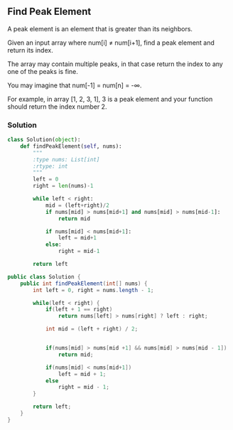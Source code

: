 ## Find Peak Element

A peak element is an element that is greater than its neighbors.

Given an input array where num[i] ≠ num[i+1], find a peak element and return its index.

The array may contain multiple peaks, in that case return the index to any one of the peaks is fine.

You may imagine that num[-1] = num[n] = -∞.

For example, in array [1, 2, 3, 1], 3 is a peak element and your function should return the index number 2.

### Solution

```python
class Solution(object):
    def findPeakElement(self, nums):
        """
        :type nums: List[int]
        :rtype: int
        """
        left = 0
        right = len(nums)-1

        while left < right:
            mid = (left+right)/2
            if nums[mid] > nums[mid+1] and nums[mid] > nums[mid-1]:
                return mid

            if nums[mid] < nums[mid+1]:
                left = mid+1
            else:
                right = mid-1

        return left

```

```java
public class Solution {
    public int findPeakElement(int[] nums) {
        int left = 0, right = nums.length - 1;

        while(left < right) {
            if(left + 1 == right)
                return nums[left] > nums[right] ? left : right;

            int mid = (left + right) / 2;


            if(nums[mid] > nums[mid +1] && nums[mid] > nums[mid - 1])
                return mid;

            if(nums[mid] < nums[mid+1])
                left = mid + 1;
            else
                right = mid - 1;
        }

        return left;
    }
}
```
